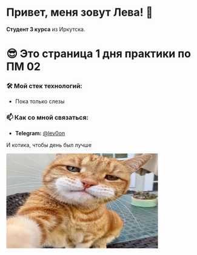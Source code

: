 
# Привет, меня зовут Лева! 👋

**Студент 3 курса** из Иркутска.
# 😎 Это страница 1 дня практики по ПМ 02

### 🛠️ Мой стек технологий:
*   Пока только слезы

### 📫 Как со мной связаться:
*   **Telegram:** [@lev0on](https://t.me/lev0on)

И котика, чтобы день был лучше 

  <img width="400" height="250" src="https://github.com/Lev0on/Delete-this/blob/newBranchNewPractice/9b56c003d032ee25521915f222270108_cropped_510x510.webp">



